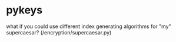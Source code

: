 # pykeys
what if you could use different index generating algorithms for "my" supercaesar? (/encryption/supercaesar.py)
